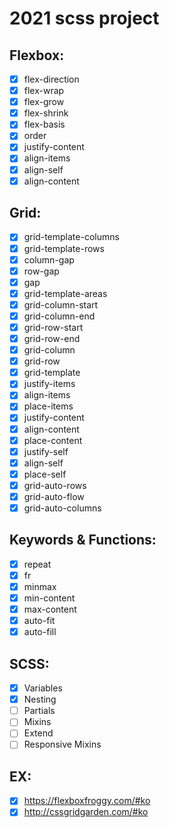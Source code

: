 # 2021 scss project

## Flexbox:

- [x] flex-direction
- [x] flex-wrap
- [x] flex-grow
- [x] flex-shrink
- [x] flex-basis
- [x] order
- [x] justify-content
- [x] align-items
- [x] align-self
- [x] align-content

## Grid:

- [x] grid-template-columns
- [x] grid-template-rows
- [x] column-gap
- [x] row-gap
- [x] gap
- [x] grid-template-areas
- [x] grid-column-start
- [x] grid-column-end
- [x] grid-row-start
- [x] grid-row-end
- [x] grid-column
- [x] grid-row
- [x] grid-template
- [x] justify-items
- [x] align-items
- [x] place-items
- [x] justify-content
- [x] align-content
- [x] place-content
- [x] justify-self
- [x] align-self
- [x] place-self
- [x] grid-auto-rows
- [x] grid-auto-flow
- [x] grid-auto-columns

## Keywords & Functions:

- [x] repeat
- [x] fr
- [x] minmax
- [x] min-content
- [x] max-content
- [x] auto-fit
- [x] auto-fill

## SCSS:

- [x] Variables
- [x] Nesting
- [ ] Partials
- [ ] Mixins
- [ ] Extend
- [ ] Responsive Mixins

## EX:

- [x] https://flexboxfroggy.com/#ko
- [x] http://cssgridgarden.com/#ko
